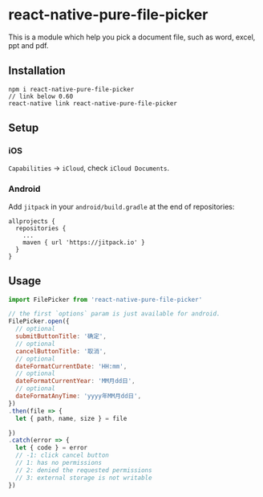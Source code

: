 # react-native-pure-file-picker

This is a module which help you pick a document file, such as word, excel, ppt and pdf.

## Installation

```
npm i react-native-pure-file-picker
// link below 0.60
react-native link react-native-pure-file-picker
```

## Setup

### iOS

`Capabilities` -> `iCloud`, check `iCloud Documents`.

### Android

Add `jitpack` in your `android/build.gradle` at the end of repositories:

```
allprojects {
  repositories {
    ...
    maven { url 'https://jitpack.io' }
  }
}
```

## Usage

```js
import FilePicker from 'react-native-pure-file-picker'

// the first `options` param is just available for android.
FilePicker.open({
  // optional
  submitButtonTitle: '确定',
  // optional
  cancelButtonTitle: '取消',
  // optional
  dateFormatCurrentDate: 'HH:mm',
  // optional
  dateFormatCurrentYear: 'MM月dd日',
  // optional
  dateFormatAnyTime: 'yyyy年MM月dd日',
})
.then(file => {
  let { path, name, size } = file

})
.catch(error => {
  let { code } = error
  // -1: click cancel button
  // 1: has no permissions
  // 2: denied the requested permissions
  // 3: external storage is not writable
})
```
